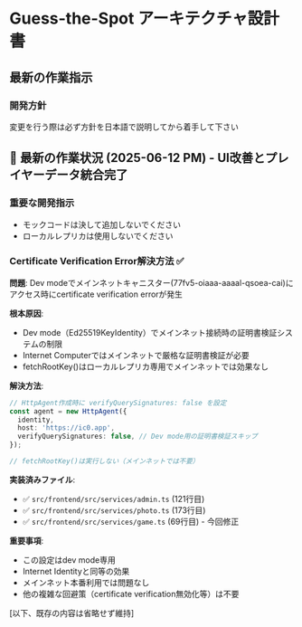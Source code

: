 # Guess-the-Spot アーキテクチャ設計書

## 最新の作業指示

### 開発方針
変更を行う際は必ず方針を日本語で説明してから着手して下さい

## 🔄 最新の作業状況 (2025-06-12 PM) - UI改善とプレイヤーデータ統合完了

### 重要な開発指示
- モックコードは決して追加しないでください
- ローカルレプリカは使用しないでください

### Certificate Verification Error解決方法 ✅
**問題**: Dev modeでメインネットキャニスター(77fv5-oiaaa-aaaal-qsoea-cai)にアクセス時にcertificate verification errorが発生

**根本原因**:
- Dev mode（Ed25519KeyIdentity）でメインネット接続時の証明書検証システムの制限
- Internet Computerではメインネットで厳格な証明書検証が必要
- fetchRootKey()はローカルレプリカ専用でメインネットでは効果なし

**解決方法**:
```typescript
// HttpAgent作成時に verifyQuerySignatures: false を設定
const agent = new HttpAgent({
  identity,
  host: 'https://ic0.app',
  verifyQuerySignatures: false, // Dev mode用の証明書検証スキップ
});

// fetchRootKey()は実行しない（メインネットでは不要）
```

**実装済みファイル**:
- ✅ `src/frontend/src/services/admin.ts` (121行目)
- ✅ `src/frontend/src/services/photo.ts` (173行目)
- ✅ `src/frontend/src/services/game.ts` (69行目) - 今回修正

**重要事項**:
- この設定はdev mode専用
- Internet Identityと同等の効果
- メインネット本番利用では問題なし
- 他の複雑な回避策（certificate verification無効化等）は不要

[以下、既存の内容は省略せず維持]